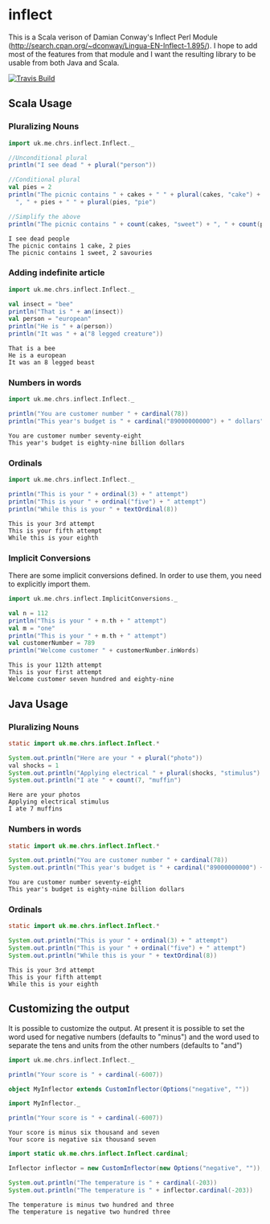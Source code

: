 # inflect

This is a Scala verison of Damian Conway's Inflect Perl Module (http://search.cpan.org/~dconway/Lingua-EN-Inflect-1.895/).
I hope to add most of the features from that module and I want the resulting library to be usable from both Java and Scala.


[![Travis Build](https://api.travis-ci.org/nespera/inflect.png)](https://travis-ci.org/nespera/inflect)

## Scala Usage

### Pluralizing Nouns

```scala
import uk.me.chrs.inflect.Inflect._

//Unconditional plural
println("I see dead " + plural("person"))

//Conditional plural
val pies = 2
println("The picnic contains " + cakes + " " + plural(cakes, "cake") +
  ", " + pies + " " + plural(pies, "pie")

//Simplify the above
println("The picnic contains " + count(cakes, "sweet") + ", " + count(pies, "savoury")

```

    I see dead people
    The picnic contains 1 cake, 2 pies
    The picnic contains 1 sweet, 2 savouries
    
### Adding indefinite article

```scala
import uk.me.chrs.inflect.Inflect._

val insect = "bee"
println("That is " + an(insect))
val person = "european"
println("He is " + a(person))
println("It was " + a("8 legged creature"))
```

    That is a bee
    He is a european
    It was an 8 legged beast

### Numbers in words

```scala
import uk.me.chrs.inflect.Inflect._

println("You are customer number " + cardinal(78))
println("This year's budget is " + cardinal("89000000000") + " dollars")
```

    You are customer number seventy-eight
    This year's budget is eighty-nine billion dollars

### Ordinals

```scala
import uk.me.chrs.inflect.Inflect._

println("This is your " + ordinal(3) + " attempt")
println("This is your " + ordinal("five") + " attempt")
println("While this is your " + textOrdinal(8))
```

    This is your 3rd attempt
    This is your fifth attempt
    While this is your eighth

### Implicit Conversions

There are some implicit conversions defined. In order to use them, you need to explicitly import them.

```scala
import uk.me.chrs.inflect.ImplicitConversions._

val n = 112
println("This is your " + n.th + " attempt")
val m = "one"
println("This is your " + m.th + " attempt")
val customerNumber = 789
println("Welcome customer " + customerNumber.inWords)
```

    This is your 112th attempt
    This is your first attempt
    Welcome customer seven hundred and eighty-nine

## Java Usage

### Pluralizing Nouns

```java
static import uk.me.chrs.inflect.Inflect.*

System.out.println("Here are your " + plural("photo"))
val shocks = 1
System.out.println("Applying electrical " + plural(shocks, "stimulus")
System.out.println("I ate " + count(7, "muffin")
```

    Here are your photos
    Applying electrical stimulus
    I ate 7 muffins

### Numbers in words

```java
static import uk.me.chrs.inflect.Inflect.*

System.out.println("You are customer number " + cardinal(78))
System.out.println("This year's budget is " + cardinal("89000000000") + " dollars")
```

    You are customer number seventy-eight
    This year's budget is eighty-nine billion dollars

### Ordinals

```java
static import uk.me.chrs.inflect.Inflect.*

System.out.println("This is your " + ordinal(3) + " attempt")
System.out.println("This is your " + ordinal("five") + " attempt")
System.out.println("While this is your " + textOrdinal(8))
```

    This is your 3rd attempt
    This is your fifth attempt
    While this is your eighth

## Customizing the output

It is possible to customize the output. At present it is possible to set the word used for negative numbers (defaults to
"minus") and the word used to separate the tens and units from the other numbers (defaults to "and")

```scala
import uk.me.chrs.inflect.Inflect._

println("Your score is " + cardinal(-6007))

object MyInflector extends CustomInflector(Options("negative", ""))

import MyInflector._

println("Your score is " + cardinal(-6007))
```

    Your score is minus six thousand and seven
    Your score is negative six thousand seven

```java
import static uk.me.chrs.inflect.Inflect.cardinal;

Inflector inflector = new CustomInflector(new Options("negative", ""));

System.out.println("The temperature is " + cardinal(-203))
System.out.println("The temperature is " + inflector.cardinal(-203))
```

    The temperature is minus two hundred and three
    The temperature is negative two hundred three
